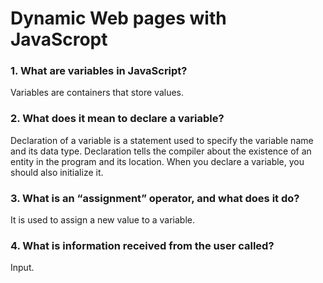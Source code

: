 # Dynamic Web pages with JavaScropt

### 1. What are variables in JavaScript?
Variables are containers that store values.

### 2. What does it mean to declare a variable?
Declaration of a variable is a statement used to specify the variable name and its data type.    Declaration tells the compiler about the existence of an entity in the program and its location. When you declare a variable, you should also initialize it.

### 3. What is an “assignment” operator, and what does it do?
It is used to assign a new value to a variable.

### 4. What is information received from the user called?
Input.